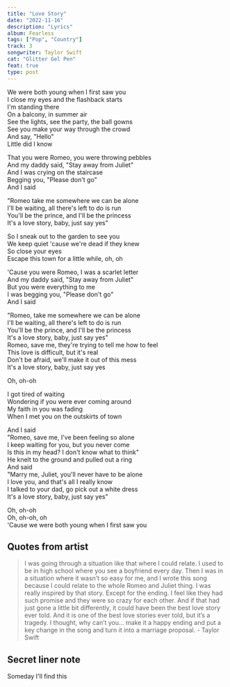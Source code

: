 ```yaml
---
title: "Love Story"
date: "2022-11-16"
description: "Lyrics"
album: Fearless
tags: ["Pop", "Country"]
track: 3
songwriter: Taylor Swift
cat: "Glitter Gel Pen"
feat: true
type: post
---
```


<p className="verse-one">
We were both young when I first saw you <br />
I close my eyes and the flashback starts <br />
I'm standing there <br />
On a balcony, in summer air <br />
See the lights, see the party, the ball gowns <br />
See you make your way through the crowd <br />
And say, "Hello" <br />
Little did I know <br />
</p>
<p className="pre-chorus">
That you were 
Romeo, you were throwing pebbles <br />
And my daddy said, "Stay away from Juliet" <br />
And I was crying on the staircase <br />
Begging you, "Please don't go" <br />
And I said <br />
</p>
<p className="chorus">
"Romeo take me somewhere we can be alone <br />
I'll be waiting, all there's left to do is run <br />
You'll be the prince, and I'll be the princess <br />
It's a love story, baby, just say yes" <br />
</p>
<p className="verse-two">
So I sneak out to the garden to see you <br />
We keep quiet 'cause we're dead if they knew <br />
So close your eyes <br />
Escape this town for a little while, oh, oh <br />
</p>
<p className="pre-chorus">
'Cause you were Romeo, I was a scarlet letter <br />
And my daddy said, "Stay away from Juliet" <br />
But you were everything to me <br />
I was begging you, "Please don't go" <br />
And I said <br />
</p>
<p className="chorus">
"Romeo, take me somewhere we can be alone <br />
I'll be waiting, all there's left to do is run <br />
You'll be the prince, and I'll be the princess <br />
It's a love story, baby, just say yes" <br />
Romeo, save me, they're trying to tell me how to feel <br />
This love is difficult, but it's real <br />
Don't be afraid, we'll make it out of this mess <br />
It's a love story, baby, just say yes <br />
</p>
<p className="post-chorus">
Oh, oh-oh <br />
</p>
<p className="bridge">
I got tired of waiting <br />
Wondering if you were ever coming around <br />
My faith in you was fading <br />
When I met you on the outskirts of town <br />
</p>
<p className="chorus">
And I said <br />
"Romeo, save me, I've been feeling so alone <br />
I keep waiting for you, but you never come <br />
Is this in my head? I don't know what to think" <br />
He knelt to the ground and pulled out a ring <br />
And said <br />
"Marry me, Juliet, you'll never have to be alone <br />
I love you, and that's all I really know <br />
I talked to your dad, go pick out a white dress <br />
It's a love story, baby, just say yes" <br />
</p>
<p className="outro">
Oh, oh-oh <br />
Oh, oh-oh, oh <br />
'Cause we were both young when I first saw you <br />
</p>

## Quotes from artist

<blockquote>
I was going through a situation like that where I could relate. I used to be in high school where you see a boyfriend every day. Then I was in a situation where it wasn’t so easy for me, and I wrote this song because I could relate to the whole Romeo and Juliet thing. I was really inspired by that story. Except for the ending. I feel like they had such promise and they were so crazy for each other. And if that had just gone a little bit differently, it could have been the best love story ever told. And it is one of the best love stories ever told, but it’s a tragedy. I thought, why can’t you… make it a happy ending and put a key change in the song and turn it into a marriage proposal. - Taylor Swift
</blockquote>

## Secret liner note

Someday I'll find this
